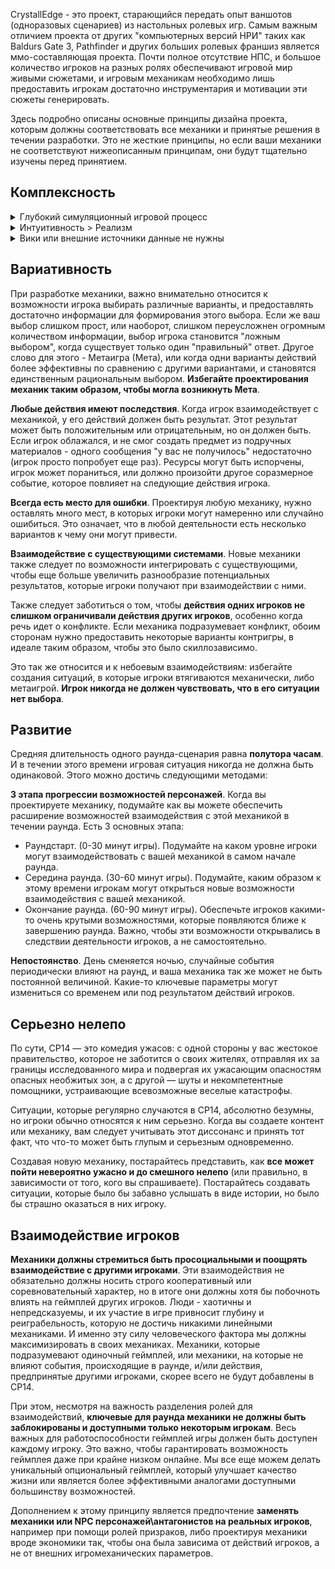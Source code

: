 CrystallEdge - это проект, старающийся передать опыт ваншотов (одноразовых сценариев) из настольных ролевых игр. Самым важным отличием проекта от других "компьютерных версий НРИ" таких как Baldurs Gate 3, Pathfinder и других больших ролевых франшиз является ммо-составляющая проекта.
Почти полное отсутствие НПС, и большое количество игроков на разных ролях обеспечивают игровой мир живыми сюжетами, и игровым механикам необходимо лишь предоставить игрокам достаточно инструментария и мотивации эти сюжеты генерировать.

Здесь подробно описаны основные принципы дизайна проекта, которым должны соответствовать все механики и принятые решения в течении разработки.
Это не жесткие принципы, но если ваши механики не соответствуют нижеописанным принципам, они будут тщательно изучены перед принятием.

## Комплексность
<details>
  <summary>Глубокий симуляционный игровой процесс</summary>

  SS14 прошел долгий путь от простого симулятора атмосферы, но оно заложило в ядро игры важный аспект - **глубокий симуляционный игровой процесс**. Природная сложность песочницы в сочетании с непредсказуемостью игроков-людей создает поистине хаотичную среду, в которой может произойти все что угодно. Важно обеспечить игроков правильными механиками, поощряя возникновение уникальных ситуаций.
</details>

<details>
  <summary>Интуитивность > Реализм</summary>
  Реализм не важен, и может в итоге вызвать проблемы с игровым процессом и сильно повысить порог входа для игроков. **Гораздо важнее, чтобы механика/моделирование было интуитивно понятным, а не реалистичным**. Если система полностью реалистично моделирует предмет, но требует, чтобы кто-то с докторской степенью понял, как она работает, это серьезная проблема.
</details>

<details>
  <summary>Вики или внешние источники данные не нужны</summary>
  Любая механика или взаимодействие, основанные на симуляции, должны быть легко изучены только на основе внутриигровой информации и **не требовать погружения в вики или учебник для понимания**.
</details>

## Вариативность

При разработке механики, важно внимательно относится к возможности игрока выбирать различные варианты, и предоставлять достаточно информации для формирования этого выбора. Если же ваш выбор слишком прост, или наоборот, слишком переусложнен огромным количеством информации, выбор игрока становится "ложным выбором", когда существует только один "правильный" ответ.
Другое слово для этого - Метаигра (Мета), или когда одни варианты действий более эффективны по сравнению с другими вариантами, и становятся единственным рациональным выбором. **Избегайте проектирования механик таким образом, чтобы могла возникнуть Мета**.

**Любые действия имеют последствия**. Когда игрок взаимодействует с механикой, у его действий должен быть результат. Этот результат может быть положительным или отрицательным, но он должен быть. Если игрок облажался, и не смог создать предмет из подручных материалов - одного сообщения "у вас не получилось" недостаточно (игрок просто попробует еще раз). Ресурсы могут быть испорчены, игрок может пораниться, или должно произойти другое соразмерное событие, которое повлияет на следующие действия игрока.

**Всегда есть место для ошибки**. Проектируя любую механику, нужно оставлять много мест, в которых игроки могут намеренно или случайно ошибиться. Это означает, что в любой деятельности есть несколько вариантов к чему они могут привести.

**Взаимодействие с существующими системами**. Новые механики также следует по возможности интегрировать с существующими, чтобы еще больше увеличить разнообразие потенциальных результатов, которые игроки получают при взаимодействии с ними.

Также следует заботиться о том, чтобы **действия одних игроков не слишком ограничивали действия других игроков**, особенно когда речь идет о конфликте. Если механика подразумевает конфликт, обоим сторонам нужно предоставить некоторые варианты контригры, в идеале таким образом, чтобы это было скиллозависимо.

Это так же относится и к небоевым взаимодействиям: избегайте создания ситуаций, в которые игроки втягиваются механически, либо метаигрой. **Игрок никогда не должен чувствовать, что в его ситуации нет выбора**.

## Развитие

Средняя длительность одного раунда-сценария равна **полутора часам**. И в течении этого времени игровая ситуация никогда не должна быть одинаковой. Этого можно достичь следующими методами:

**3 этапа прогрессии возможностей персонажей**. Когда вы проектируете механику, подумайте как вы можете обеспечить расширение возможностей взаимодействия с этой механикой в течении раунда.
Есть 3 основных этапа:
- Раундстарт. (0-30 минут игры). Подумайте на каком уровне игроки могут взаимодействовать с вашей механикой в самом начале раунда.
- Середина раунда. (30-60 минут игры). Подумайте, каким образом к этому времени игрокам могут открыться новые возможности взаимодействия с вашей механикой. 
- Окончание раунда. (60-90 минут игры). Обеспечьте игроков какими-то очень крутыми возможностями, которые появляются ближе к завершению раунда. Важно, чтобы эти возможности открывались в следствии деятельности игроков, а не самостоятельно.

**Непостоянство**. День сменяется ночью, случайные события периодически влияют на раунд, и ваша механика так же может не быть постоянной величиной. Какие-то ключевые параметры могут измениться со временем или под результатом действий игроков.

## Серьезно нелепо

По сути, CP14 — это комедия ужасов: с одной стороны у вас жестокое правительство, которое не заботится о своих жителях, отправляя их за границы исследованного мира и подвергая их ужасающим опасностям опасных необжитых зон, а с другой — шуты и некомпетентные помощники, устраивающие всевозможные веселые катастрофы.

Ситуации, которые регулярно случаются в CP14, абсолютно безумны, но игроки обычно относятся к ним серьезно. Когда вы создаете контент или механику, вам следует учитывать этот диссонанс и принять тот факт, что что-то может быть глупым и серьезным одновременно.

Создавая новую механику, постарайтесь представить, как **все может пойти невероятно ужасно и до смешного нелепо** (или правильно, в зависимости от того, кого вы спрашиваете). Постарайтесь создавать ситуации, которые было бы забавно услышать в виде истории, но было бы страшно оказаться в них игроку.

## Взаимодействие игроков

**Механики должны стремиться быть просоциальными и поощрять взаимодействие с другими игроками**. Эти взаимодействия не обязательно должны носить строго кооперативный или соревновательный характер, но в итоге они должны хотя бы побочноть влиять на геймплей других игроков.
Люди - хаотичны и непредсказуемы, и их участие в игре привносит глубину и реиграбельность, которую не достичь никакими линейными механиками.
И именно эту силу человеческого фактора мы должны максимизировать в своих механиках. Механики, которые подразумевают одиночный геймплей, или механики, на которые не влияют события, происходящие в раунде, и/или действия, предпринятые другими игроками, скорее всего не будут добавлены в CP14.

При этом, несмотря на важность разделения ролей для взаимодействий, **ключевые для раунда механики не должны быть заблокированы и доступными только некоторым игрокам**. Весь важных для работоспособности геймплей игры должен быть доступен каждому игроку. Это важно, чтобы гарантировать возможность геймплея даже при крайне низком онлайне. 
Мы все еще можем делать уникальный опциональный геймплей, который улучшает качество жизни или является более эффективными аналогами доступными большинству возможностей.

Дополнением к этому принципу является предпочтение **заменять механики или NPC персонажей\антагонистов на реальных игроков**, например при помощи ролей призраков, либо проектируя механики вроде экономики так, чтобы она была зависима от действий игроков, а не от внешних игромеханических параметров.